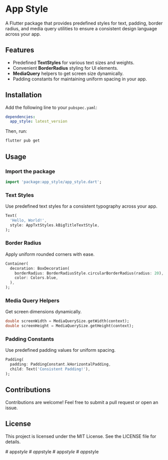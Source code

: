 # App Style

A Flutter package that provides predefined styles for text, padding, border radius, and media query utilities to ensure a consistent design language across your app.

## Features
- Predefined **TextStyles** for various text sizes and weights.
- Convenient **BorderRadius** styling for UI elements.
- **MediaQuery** helpers to get screen size dynamically.
- Padding constants for maintaining uniform spacing in your app.

## Installation

Add the following line to your `pubspec.yaml`:

```yaml
dependencies:
  app_style: latest_version
```

Then, run:

```sh
flutter pub get
```

## Usage

### Import the package

```dart
import 'package:app_style/app_style.dart';
```

### Text Styles
Use predefined text styles for a consistent typography across your app.

```dart
Text(
  'Hello, World!',
  style: AppTxtStyles.kBigTitleTextStyle,
);
```

### Border Radius
Apply uniform rounded corners with ease.

```dart
Container(
  decoration: BoxDecoration(
    borderRadius: BorderRadiusStyle.circularBorderRadius(radius: 20),
    color: Colors.blue,
  ),
);
```

### Media Query Helpers
Get screen dimensions dynamically.

```dart
double screenWidth = MediaQuerySize.getWidth(context);
double screenHeight = MediaQuerySize.getHeight(context);
```

### Padding Constants
Use predefined padding values for uniform spacing.

```dart
Padding(
  padding: PaddingConstant.kHorizontalPadding,
  child: Text('Consistent Padding!'),
);
```

## Contributions
Contributions are welcome! Feel free to submit a pull request or open an issue.

## License
This project is licensed under the MIT License. See the LICENSE file for details.

#   a p p _ s t y l e  
 #   a p p _ s t y l e  
 #   a p p _ s t y l e  
 #   a p p _ s t y l e  
 